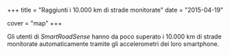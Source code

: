 +++
title = "Raggiunti i 10.000 km di strade monitorate"
date = "2015-04-19"

cover = "map"
+++

Gli utenti di *SmartRoadSense* hanno da poco superato i 10.000&nbsp;km di strade monitorate automaticamente tramite gli accelerometri dei loro smartphone.
